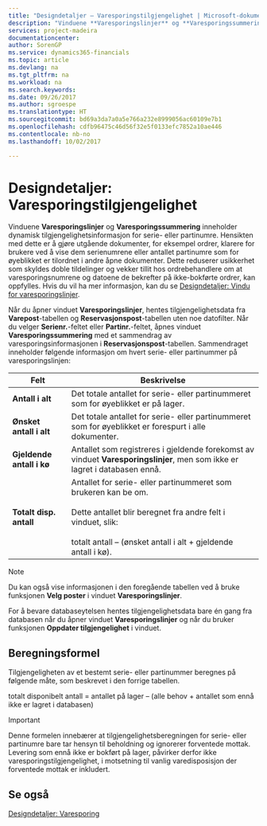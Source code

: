 ```yaml
---
title: "Designdetaljer – Varesporingstilgjengelighet | Microsoft-dokumentasjon"
description: "Vinduene **Varesporingslinjer** og **Varesporingssummering** inneholder dynamisk tilgjengelighetsinformasjon for serie- eller partinumre. Hensikten med dette er å gjøre utgående dokumenter, for eksempel ordrer, klarere for brukere ved å vise dem serienumrene eller antallet partinumre som for øyeblikket er tilordnet i andre åpne dokumenter. Dette reduserer usikkerhet som skyldes doble tildelinger og vekker tillit hos ordrebehandlere om at varesporingsnumrene og datoene de bekrefter på ikke-bokførte ordrer, kan oppfylles."
services: project-madeira
documentationcenter: 
author: SorenGP
ms.service: dynamics365-financials
ms.topic: article
ms.devlang: na
ms.tgt_pltfrm: na
ms.workload: na
ms.search.keywords: 
ms.date: 09/26/2017
ms.author: sgroespe
ms.translationtype: HT
ms.sourcegitcommit: bd69a3da7a0a5e766a232e8999056ac60109e7b1
ms.openlocfilehash: cdfb96475c46d56f32e5f0133efc7852a10ae446
ms.contentlocale: nb-no
ms.lasthandoff: 10/02/2017

---
```

# <a name="design-details-item-tracking-availability"></a>Designdetaljer: Varesporingstilgjengelighet
Vinduene **Varesporingslinjer** og **Varesporingssummering** inneholder dynamisk tilgjengelighetsinformasjon for serie- eller partinumre. Hensikten med dette er å gjøre utgående dokumenter, for eksempel ordrer, klarere for brukere ved å vise dem serienumrene eller antallet partinumre som for øyeblikket er tilordnet i andre åpne dokumenter. Dette reduserer usikkerhet som skyldes doble tildelinger og vekker tillit hos ordrebehandlere om at varesporingsnumrene og datoene de bekrefter på ikke-bokførte ordrer, kan oppfylles. Hvis du vil ha mer informasjon, kan du se [Designdetaljer: Vindu for varesporingslinjer](design-details-item-tracking-lines-window.md).  

 Når du åpner vinduet **Varesporingslinjer**, hentes tilgjengelighetsdata fra **Varepost**-tabellen og **Reservasjonspost**-tabellen uten noe datofilter. Når du velger **Serienr.**-feltet eller **Partinr.**-feltet, åpnes vinduet **Varesporingssummering** med et sammendrag av varesporingsinformasjonen i **Reservasjonspost**-tabellen. Sammendraget inneholder følgende informasjon om hvert serie- eller partinummer på varesporingslinjen:  

|Felt|Beskrivelse|  
|---------------------------------|---------------------------------------|  
|**Antall i alt**|Det totale antallet for serie- eller partinummeret som for øyeblikket er på lager.|  
|**Ønsket antall i alt**|Det totale antallet for serie- eller partinummeret som for øyeblikket er forespurt i alle dokumenter.|  
|**Gjeldende antall i kø**|Antallet som registreres i gjeldende forekomst av vinduet **Varesporingslinjer**, men som ikke er lagret i databasen ennå.|  
|**Totalt disp. antall**|Antallet for serie- eller partinummeret som brukeren kan be om.<br /><br /> Dette antallet blir beregnet fra andre felt i vinduet, slik:<br /><br /> totalt antall – (ønsket antall i alt + gjeldende antall i kø).|  

> [!NOTE]  
>  Du kan også vise informasjonen i den foregående tabellen ved å bruke funksjonen **Velg poster** i vinduet **Varesporingslinjer**.  

 For å bevare databaseytelsen hentes tilgjengelighetsdata bare én gang fra databasen når du åpner vinduet **Varesporingslinjer** og når du bruker funksjonen **Oppdater tilgjengelighet** i vinduet.  

## <a name="calculation-formula"></a>Beregningsformel  
 Tilgjengeligheten av et bestemt serie- eller partinummer beregnes på følgende måte, som beskrevet i den forrige tabellen.  

 totalt disponibelt antall = antallet på lager – (alle behov + antallet som ennå ikke er lagret i databasen)  

> [!IMPORTANT]  
>  Denne formelen innebærer at tilgjengelighetsberegningen for serie- eller partinumre bare tar hensyn til beholdning og ignorerer forventede mottak. Levering som ennå ikke er bokført på lager, påvirker derfor ikke varesporingstilgjengelighet, i motsetning til vanlig varedisposisjon der forventede mottak er inkludert.  

## <a name="see-also"></a>Se også  
 [Designdetaljer: Varesporing](design-details-item-tracking.md)

